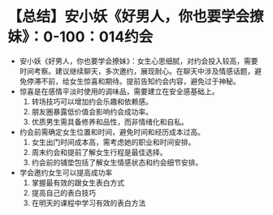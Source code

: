 # 【总结】安小妖《好男人，你也要学会撩妹》：0-100：014约会

-   安小妖《好男人，你也要学会撩妹》：女生心思细腻，对约会投入较高，需要时间考察。建议继续聊天，多次邀约，展现耐心。在聊天中涉及情感话题，避免停滞不前，给女生惊喜和期待。提前告知约会内容，避免过于神秘。
-   惊喜是在感情平淡时使用的调味品，需要建立在安全感基础上。
    1.  转场技巧可以增加约会乐趣和依赖感。
    2.  朋友圈暴露低价值会影响约会成功率。
    3.  优质男生需具备修养和品性，而非情绪化和自私。
-   约会前需确定女生位置和时间，避免时间和经历成本过高。
    1.  女生出门时间成本高，需考虑她的职业和时间安排。
    2.  周末约会和提前了解女生行程是最佳选择。
    3.  约会前的铺垫包括了解女生情感状态和约会细节安排。
-   学会邀约女生可以提高成功率
    1.  掌握最有效的跟女生表白方式
    2.  提高自己的表白技巧
    3.  在明天的课程中学习有效的表白方法